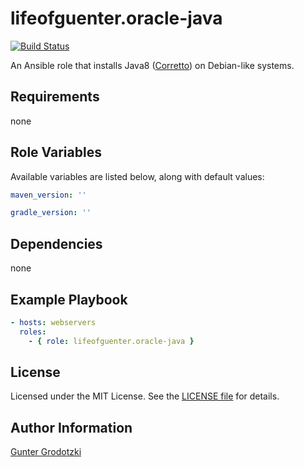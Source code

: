 # lifeofguenter.oracle-java

[![Build Status](https://travis-com.org/lifeofguenter/ansible-role-java8.svg?branch=master)](https://travis-ci.com/lifeofguenter/ansible-role-java8)

An Ansible role that installs Java8 ([Corretto](https://docs.aws.amazon.com/corretto/latest/corretto-8-ug/what-is-corretto-8.html)) on Debian-like systems.

## Requirements

none

## Role Variables

Available variables are listed below, along with default values:

```yaml
maven_version: ''

gradle_version: ''
```

## Dependencies

none

## Example Playbook

```yaml
- hosts: webservers
  roles:
    - { role: lifeofguenter.oracle-java }
```

## License

Licensed under the MIT License. See the [LICENSE file](LICENSE) for details.

## Author Information

[Gunter Grodotzki](https://lifeofguenter.de)
